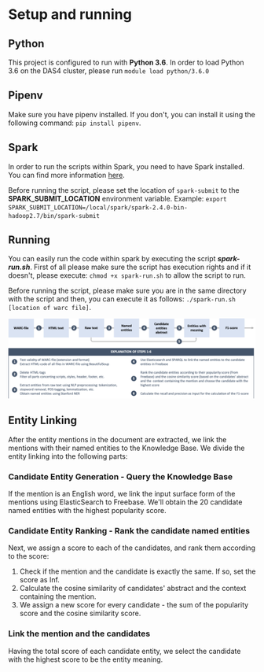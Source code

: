 # Setup and running
## Python
This project is configured to run with **Python 3.6**. In order to load Python 3.6 on the DAS4 cluster, please run `module load python/3.6.0`

## Pipenv
Make sure you have pipenv installed. If you don't, you can install it using the following command: `pip install pipenv`.

## Spark
In order to run the scripts within Spark, you need to have Spark installed. You can find more information [here](https://spark.apache.org/docs/latest/).

Before running the script, please set the location of `spark-submit` to the **SPARK_SUBMIT_LOCATION** environment variable. Example:
`export SPARK_SUBMIT_LOCATION=/local/spark/spark-2.4.0-bin-hadoop2.7/bin/spark-submit`
## Running
You can easily run the code within spark by executing the script ***spark-run.sh***. First of all please make sure the 
 script has execution rights and if it doesn't, please execute: `chmod +x spark-run.sh` to allow the script to run.
 
 Before running the script, please make sure you are in the same directory with the script and then, you can execute it as follows:
 `./spark-run.sh [location of warc file]`.

![Diagram of the process](Process_diagram.png)

## Entity Linking
After the entity mentions in the document are extracted, we link the mentions with their named entities to the Knowledge Base. We divide the entity linking into the following parts:

### Candidate Entity Generation - Query the Knowledge Base
If the mention is an English word, we link the input surface form of the mentions using ElasticSearch to Freebase. We'll obtain the 20 candidate named entities with the highest popularity score.

### Candidate Entity Ranking - Rank the candidate named entities
Next, we assign a score to each of the candidates, and rank them according to the score:
1. Check if the mention and the candidate is exactly the same. If so, set the score as Inf.
2. Calculate the cosine similarity of candidates' abstract and the context containing the mention.
3. We assign a new score for every candidate - the sum of the popularity score and the cosine similarity score.

### Link the mention and the candidates
Having the total score of each candidate entity, we select the candidate with the highest score to be the entity meaning.
